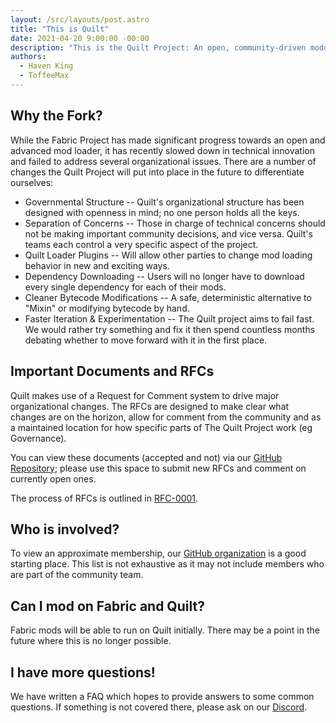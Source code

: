 ```yaml
---
layout: /src/layouts/post.astro
title: "This is Quilt"
date: 2021-04-20 9:00:00 -00:00
description: "This is the Quilt Project: An open, community-driven modding toolchain designed primarily for Minecraft. Quilt builds on many of the technologies developed by [the Fabric Project](https://fabricmc.net/) and is designed to take what worked well and expand on it further."
authors:
  - Haven King
  - ToffeeMax
---
```


## Why the Fork?

While the Fabric Project has made significant progress towards an open and advanced mod loader, it has recently slowed down in technical innovation and failed to address several organizational issues. There are a number of changes the Quilt Project will put into place in the future to differentiate ourselves:

- Governmental Structure -- Quilt's organizational structure has been designed with openness in mind; no one person holds all the keys.
- Separation of Concerns -- Those in charge of technical concerns should not be making important community decisions, and vice versa. Quilt's teams each control a very specific aspect of the project.
- Quilt Loader Plugins -- Will allow other parties to change mod loading behavior in new and exciting ways.
- Dependency Downloading -- Users will no longer have to download every single dependency for each of their mods.
- Cleaner Bytecode Modifications -- A safe, deterministic alternative to "Mixin" or modifying bytecode by hand.
- Faster Iteration & Experimentation -- The Quilt project aims to fail fast. We would rather try something and fix it then spend countless months debating whether to move forward with it in the first place.

## Important Documents and RFCs

Quilt makes use of a Request for Comment system to drive major organizational changes. The RFCs are designed to make clear what changes are on the horizon, allow for comment from the community and as a maintained location for how specific parts of The Quilt Project work (eg Governance).

You can view these documents (accepted and not) via our [GitHub Repository](https://github.com/QuiltMC/rfcs); please use this space to submit new RFCs and comment on currently open ones.

The process of RFCs is outlined in [RFC-0001](https://github.com/QuiltMC/rfcs/blob/master/structure/0001-rfc-process.md).

## Who is involved?

To view an approximate membership, our [GitHub organization](https://github.com/QuiltMC) is a good starting place. This list is not exhaustive as it may not include members who are part of the community team.

## Can I mod on Fabric and Quilt?

Fabric mods will be able to run on Quilt initially. There may be a point in the future where this is no longer possible.

## I have more questions!

We have written a FAQ which hopes to provide answers to some common questions. If something is not covered there, please ask on our [Discord](https://discord.quiltmc.org).
